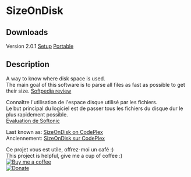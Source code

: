 # SizeOnDisk

## Downloads

Version 2.0.1 
[Setup](https://github.com/BeePerNet/SizeOnDisk/releases/download/2.0.0.1/SizeOnDiskSetup.msi) 
[Portable](https://github.com/BeePerNet/SizeOnDisk/releases/download/2.0.0.1/SizeOnDiskPortable.zip)

## Description

A way to know where disk space is used.  
The main goal of this software is to parse all files as fast as possible to get their size.
[Softpedia review](https://www.softpedia.com/get/PORTABLE-SOFTWARE/System/File-management/SizeOnDisk-Portable.shtml)

Connaître l'utilisation de l'espace disque utilisé par les fichiers.  
Le but principal du logiciel est de passer tous les fichiers du disque dur le plus rapidement possible.  
[Évaluation de Softonic](https://sizeondisk.fr.softonic.com/?ex=BB-865.0#tab-review)

Last known as: [SizeOnDisk on CodePlex](https://archive.codeplex.com/?p=sizeondisk)  
Anciennement: [SizeOnDisk sur CodePlex](https://archive.codeplex.com/?p=sizeondisk)





Ce projet vous est utile, offrez-moi un café :)  
This project is helpful, give me a cup of coffee :)  
[![Buy me a coffee](https://www.buymeacoffee.com/assets/img/custom_images/purple_img.png)](https://www.buymeacoffee.com/qOW2sheSw)  
[![Donate](https://img.shields.io/badge/Donate-PayPal-green.svg)](https://paypal.me/BeePerNet)
